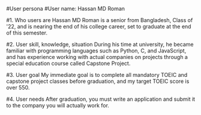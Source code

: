 #User persona
#User name: Hassan MD Roman

#1. Who users are
Hassan MD Roman is a senior from Bangladesh, Class of '22, and is nearing the end of his college career, set to graduate at the end of this semester.

#2. User skill, knowledge, situation
During his time at university, he became familiar with programming languages ​​such as Python, C, and JavaScript, and has experience working with actual companies on projects through a special education course called Capstone Project.

#3. User goal
My immediate goal is to complete all mandatory TOEIC and capstone project classes before graduation, and my target TOEIC score is over 550.

#4. User needs
After graduation, you must write an application and submit it to the company you will actually work for.
